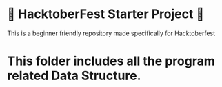 # 🎃 HacktoberFest Starter Project 🎃

This is a beginner friendly repository made specifically for Hacktoberfest

# This folder includes all the program related Data Structure.
